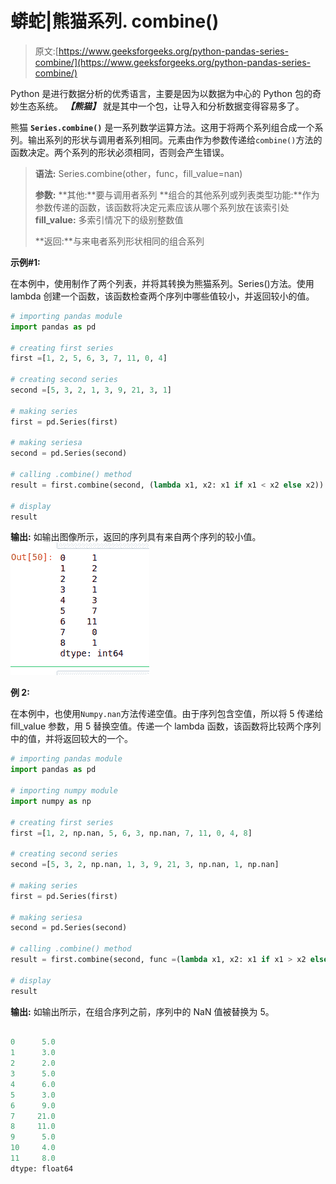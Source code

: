# 蟒蛇|熊猫系列. combine()

> 原文:[https://www.geeksforgeeks.org/python-pandas-series-combine/](https://www.geeksforgeeks.org/python-pandas-series-combine/)

Python 是进行数据分析的优秀语言，主要是因为以数据为中心的 Python 包的奇妙生态系统。 ***【熊猫】*** 就是其中一个包，让导入和分析数据变得容易多了。

熊猫 **`Series.combine()`** 是一系列数学运算方法。这用于将两个系列组合成一个系列。输出系列的形状与调用者系列相同。元素由作为参数传递给`combine()`方法的函数决定。两个系列的形状必须相同，否则会产生错误。

> **语法:** Series.combine(other，func，fill_value=nan)
> 
> **参数:**
> **其他:**要与调用者系列
> **组合的其他系列或列表类型功能:**作为参数传递的函数，该函数将决定元素应该从哪个系列放在该索引处
> **fill_value:** 多索引情况下的级别整数值
> 
> **返回:**与来电者系列形状相同的组合系列

**示例#1:**

在本例中，使用制作了两个列表，并将其转换为熊猫系列。Series()方法。使用 lambda 创建一个函数，该函数检查两个序列中哪些值较小，并返回较小的值。

```py
# importing pandas module
import pandas as pd

# creating first series
first =[1, 2, 5, 6, 3, 7, 11, 0, 4]

# creating second series
second =[5, 3, 2, 1, 3, 9, 21, 3, 1]

# making series
first = pd.Series(first)

# making seriesa
second = pd.Series(second)

# calling .combine() method
result = first.combine(second, (lambda x1, x2: x1 if x1 < x2 else x2))

# display
result
```

**输出:**
如输出图像所示，返回的序列具有来自两个序列的较小值。
![](img/c769748915e6ed9551113487c600ebff.png)

**例 2:**

在本例中，也使用`Numpy.nan`方法传递空值。由于序列包含空值，所以将 5 传递给 fill_value 参数，用 5 替换空值。传递一个 lambda 函数，该函数将比较两个序列中的值，并将返回较大的一个。

```py
# importing pandas module
import pandas as pd

# importing numpy module
import numpy as np

# creating first series
first =[1, 2, np.nan, 5, 6, 3, np.nan, 7, 11, 0, 4, 8]

# creating second series
second =[5, 3, 2, np.nan, 1, 3, 9, 21, 3, np.nan, 1, np.nan]

# making series
first = pd.Series(first)

# making seriesa
second = pd.Series(second)

# calling .combine() method
result = first.combine(second, func =(lambda x1, x2: x1 if x1 > x2 else x2), fill_value = 5)

# display
result
```

**输出:**
如输出所示，在组合序列之前，序列中的 NaN 值被替换为 5。

```py

0      5.0
1      3.0
2      2.0
3      5.0
4      6.0
5      3.0
6      9.0
7     21.0
8     11.0
9      5.0
10     4.0
11     8.0
dtype: float64
```